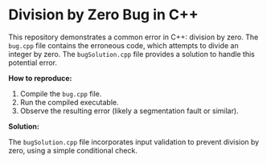 # Division by Zero Bug in C++

This repository demonstrates a common error in C++: division by zero. The `bug.cpp` file contains the erroneous code, which attempts to divide an integer by zero.  The `bugSolution.cpp` file provides a solution to handle this potential error.

**How to reproduce:**

1. Compile the `bug.cpp` file.
2. Run the compiled executable.
3. Observe the resulting error (likely a segmentation fault or similar).

**Solution:**

The `bugSolution.cpp` file incorporates input validation to prevent division by zero, using a simple conditional check. 
